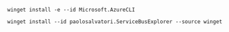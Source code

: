 
```
winget install -e --id Microsoft.AzureCLI
```


```
winget install --id paolosalvatori.ServiceBusExplorer --source winget
```

